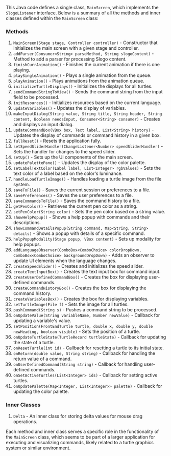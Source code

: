 This Java code defines a single class, `MainScreen`, which implements the `SlogoListener` interface.
Below is a summary of all the methods and inner classes defined within the `MainScreen` class:

### Methods

1. `MainScreen(Stage stage, Controller controller)` - Constructor that initializes the main screen
   with a given stage and controller.
2. `addParser(Consumer<String> parseMethod, String slogoContent)` - Method to add a parser for
   processing Slogo content.
3. `finishCurrAnimation()` - Finishes the current animation if there is one playing.
4. `playSingleAnimation()` - Plays a single animation from the queue.
5. `playAnimation()` - Plays animations from the animation queue.
6. `initializeTurtleDisplays()` - Initializes the displays for all turtles.
7. `sendCommandStringToView()` - Sends the command string from the input field to be processed.
8. `initResources()` - Initializes resources based on the current language.
9. `updateVariables()` - Updates the display of variables.
10. `makeInputDialog(String value, String title, String header, String content, Boolean needsInput, Consumer<String> consumer)` -
    Creates and displays an input dialog.
11. `updateCommandBox(VBox box, Text label, List<String> history)` - Updates the display of commands
    or command history in a given box.
12. `fullReset()` - Resets the application fully.
13. `setSpeedSliderHandler(ChangeListener<Number> speedSliderHandler)` - Sets the handler for
    changes to the speed slider.
14. `setUp()` - Sets up the UI components of the main screen.
15. `updatePalettePane()` - Updates the display of the color palette.
16. `setLabelTextColor(Label label, List<Integer> rgbValues)` - Sets the text color of a label based
    on the color's luminance.
17. `handleLoadTurtleImage()` - Handles loading a turtle image from the file system.
18. `saveToFile()` - Saves the current session or preferences to a file.
19. `savePreferences()` - Saves the user preferences to a file.
20. `saveCommandsToFile()` - Saves the command history to a file.
21. `getPenColor()` - Retrieves the current pen color as a string.
22. `setPenColor(String color)` - Sets the pen color based on a string value.
23. `showHelpPopup()` - Shows a help popup with commands and their descriptions.
24. `showCommandDetailsPopup(String command, Map<String, String> details)` - Shows a popup with
    details of a specific command.
25. `helpPopupModality(Stage popup, VBox content)` - Sets up modality for help popups.
26. `addLanguageObserver(ComboBox<ComboChoice> colorDropDown, ComboBox<ComboChoice> backgroundDropDown)` -
    Adds an observer to update UI elements when the language changes.
27. `createSpeedSlider()` - Creates and initializes the speed slider.
28. `createTextInputBox()` - Creates the text input box for command input.
29. `createUserDefinedCommandBox()` - Creates the box for displaying user-defined commands.
30. `createCommandHistoryBox()` - Creates the box for displaying the command history.
31. `createVariablesBox()` - Creates the box for displaying variables.
32. `setTurtleImage(File f)` - Sets the image for all turtles.
33. `pushCommand(String s)` - Pushes a command string to be processed.
34. `onUpdateValue(String variableName, Number newValue)` - Callback for updating a variable's
    value.
35. `setPosition(FrontEndTurtle turtle, double x, double y, double newHeading, boolean visible)` -
    Sets the position of a turtle.
36. `onUpdateTurtleState(TurtleRecord turtleState)` - Callback for updating the state of a turtle.
37. `onResetTurtle(int id)` - Callback for resetting a turtle to its initial state.
38. `onReturn(double value, String string)` - Callback for handling the return value of a command.
39. `onUserDefinedCommand(String string)` - Callback for handling user-defined commands.
40. `onSetActiveTurtles(List<Integer> ids)` - Callback for setting active turtles.
41. `onUpdatePalette(Map<Integer, List<Integer>> palette)` - Callback for updating the color
    palette.

### Inner Classes

1. `Delta` - An inner class for storing delta values for mouse drag operations.

Each method and inner class serves a specific role in the functionality of the `MainScreen` class,
which seems to be part of a larger application for executing and visualizing commands, likely
related to a turtle graphics system or similar environment.